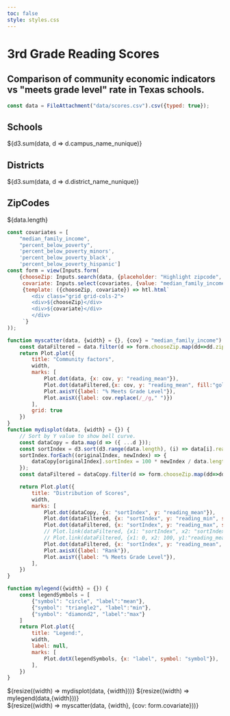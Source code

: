 ```yaml
---
toc: false
style: styles.css
---
```


<div class="hero">
  <h1>3rd Grade Reading Scores</h1>
  <h2>Comparison of community economic indicators vs "meets grade level" rate in Texas schools.</h2>
</div>


<!-- Load and transform the data -->

```js
const data = FileAttachment("data/scores.csv").csv({typed: true});
```

<!-- Cards with big numbers -->

<div class="grid grid-cols-3">
  <div class="card">
    <h2>Schools</h2>
    <span class="big">${d3.sum(data, d => d.campus_name_nunique)}</span>
  </div>
  <div class="card">
    <h2>Districts</h2>
    <span class="big">${d3.sum(data, d => d.district_name_nunique)}</span>
  </div>
  <div class="card">
    <h2>ZipCodes</h2>
    <span class="big">${data.length}</span>
  </div>
</div>

<!-- Scatter plots -->

```js
const covariates = [
    "median_family_income", 
    "percent_below_poverty", 
    'percent_below_poverty_minors',
    'percent_below_poverty_black',
    'percent_below_poverty_hispanic']
const form = view(Inputs.form(
    {chooseZip: Inputs.search(data, {placeholder: "Highlight zipcode", columns: ["zip"],required: false}),
     covariate: Inputs.select(covariates, {value: "median_family_income", label: "Covariate"})},
     {template: ({chooseZip, covariate}) => htl.html`
        <div class="grid grid-cols-2">
        <div>${chooseZip}</div>
        <div>${covariate}</div>
        </div>
     `}
));
```

```js
function myscatter(data, {width} = {}, {cov} = "median_family_income") {
    const dataFiltered = data.filter(d => form.chooseZip.map(dd=>dd.zip).includes(d.zip));
    return Plot.plot({
        title: "Community factors",
        width,
        marks: [
            Plot.dot(data, {x: cov, y: "reading_mean"}),
            Plot.dot(dataFiltered,{x: cov, y: "reading_mean", fill:"gold", stroke: "gold"}),
            Plot.axisY({label: "% Meets Grade Level"}),
            Plot.axisX({label: cov.replace(/_/g," ")})
        ],
        grid: true
    })
}
function mydisplot(data, {width} = {}) {
    // Sort by Y value to show bell curve.
    const dataCopy = data.map(d => ({ ...d }));
    const sortIndex = d3.sort(d3.range(data.length), (i) => data[i].reading_mean);
    sortIndex.forEach((originalIndex, newIndex) => {
        dataCopy[originalIndex].sortIndex = 100 * newIndex / data.length;
    });
    const dataFiltered = dataCopy.filter(d => form.chooseZip.map(dd=>dd.zip).includes(d.zip));

    return Plot.plot({
        title: "Distribution of Scores",
        width,
        marks: [
            Plot.dot(dataCopy, {x: "sortIndex", y: "reading_mean"}),
            Plot.dot(dataFiltered, {x: "sortIndex", y: "reading_min", symbol: "triangle2"}),
            Plot.dot(dataFiltered, {x: "sortIndex", y: "reading_max", symbol: "diamond2"}),
            // Plot.link(dataFiltered, {x1: "sortIndex", x2: "sortIndex", y1:0, y2:100, stroke: "gold"}),
            // Plot.link(dataFiltered, {x1: 0, x2: 100, y1:"reading_mean", y2:"reading_mean", stroke: "gold"}),
            Plot.dot(dataFiltered, {x: "sortIndex", y: "reading_mean", fill:"gold", stroke: "gold"}),
            Plot.axisX({label: "Rank"}),
            Plot.axisY({label: "% Meets Grade Level"}),
        ],
    })
}
```

```js
function mylegend({width} = {}) {
    const legendSymbols = [
        {"symbol": "circle", "label":"mean"}, 
        {"symbol": "triangle2", "label":"min"},
        {"symbol": "diamond2", "label":"max"}
    ]
    return Plot.plot({
        title: "Legend:",
        width,
        label: null,
        marks: [
            Plot.dotX(legendSymbols, {x: "label", symbol: "symbol"}),
        ],
    })
}
```

<div class="grid grid-cols-2">
  <div class="card">
    ${resize((width) => mydisplot(data, {width}))}
    ${resize((width) => mylegend(data,{width}))}
  </div> 
  <div class="card">
    ${resize((width) => myscatter(data, {width}, {cov: form.covariate}))}
  </div>
</div>
